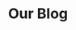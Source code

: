 ---
title: Our Blog
menu: Blog
taxonomy:
    tag:
        - menu_middle
        - menu_footer
content:
    items:
        - '@self.children'
    order:
        by: folder
        dir: desc
    limit: 10
    pagination: true
feed:
    limit: 10
---